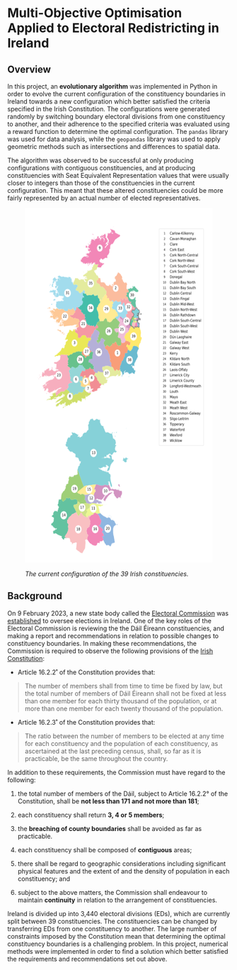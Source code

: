 # Multi-Objective Optimisation Applied to Electoral Redistricting in Ireland

## Overview

In this project, an **evolutionary algorithm** was implemented in Python in order to evolve the current configuration of the constituency boundaries in Ireland towards a new configuration which better satisfied the criteria specified in the Irish Constitution. The configurations were generated randomly by switching boundary electoral divisions from one constituency to another, and their adherence to the specified criteria was evaluated using a reward function to determine the optimal configuration. The `pandas` library was used for data analysis, while the `geopandas` library was used to apply geometric methods such as intersections and differences to spatial data.

The algorithm was observed to be successful at only producing configurations with contiguous constituencies, and at producing constituencies with Seat Equivalent Representation values that were usually closer to integers than those of the constituencies in the current configuration. This meant that these altered constituencies could be more fairly represented by an actual number of elected representatives.

<figure>
<p align="center">
  <img src="images/current_configuration_numbered.svg" style="width:800px;height:800px;"/>
</p>
<figcaption><em>The current configuration of the 39 Irish constituencies.</em></figcaption>
</figure>

## Background

On 9 February 2023, a new state body called the [Electoral Commission](https://www.electoralcommission.ie/constituency-reviews/) was [established](https://www.gov.ie/en/press-release/fd25a-an-coimisiun-toghchain-the-electoral-commission-is-formally-established-on-a-statutory-footing/) to oversee elections in Ireland. One of the key roles of the Electoral Commission is reviewing the the Dáil Éireann constituencies, and making a report and recommendations in relation to possible changes to constituency boundaries. In making these recommendations, the Commission is required to observe the following provisions of the [Irish Constitution](http://www.irishstatutebook.ie/en/constitution/index.html):

- Article 16.2.2˚ of the Constitution provides that:

>The number of members shall from time to time be fixed by law, but the total number of members of Dáil Éireann shall not be fixed at less than one member for each thirty thousand of the population, or at more than one member for each twenty thousand of the population.

- Article 16.2.3˚ of the Constitution provides that:

>The ratio between the number of members to be elected at any time for each constituency and the population of each constituency, as ascertained at the last preceding census, shall, so far as it is practicable, be the same throughout the country.

In addition to these requirements, the Commission must have regard to the following:

1. the total number of members of the Dáil, subject to Article 16.2.2° of the Constitution, shall be **not less than 171 and not more than 181**;

2. each constituency shall return **3, 4 or 5 members**;

3. the **breaching of county boundaries** shall be avoided as far as practicable.  

4. each constituency shall be composed of **contiguous** areas;

5. there shall be regard to geographic considerations including significant physical features and the extent of and the density of population in each constituency; and

6. subject to the above matters, the Commission shall endeavour to maintain **continuity** in relation to the arrangement of constituencies.

Ireland is divided up into 3,440 electoral divisions (EDs), which are currently split between 39 constituencies. The constituencies can be changed by transferring EDs from one constituency to another. The large number of constraints imposed by the Constitution mean that determining the optimal constituency boundaries is a challenging problem. In this project, numerical methods were implemented in order to find a solution which better satisfied the requirements and recommendations set out above.